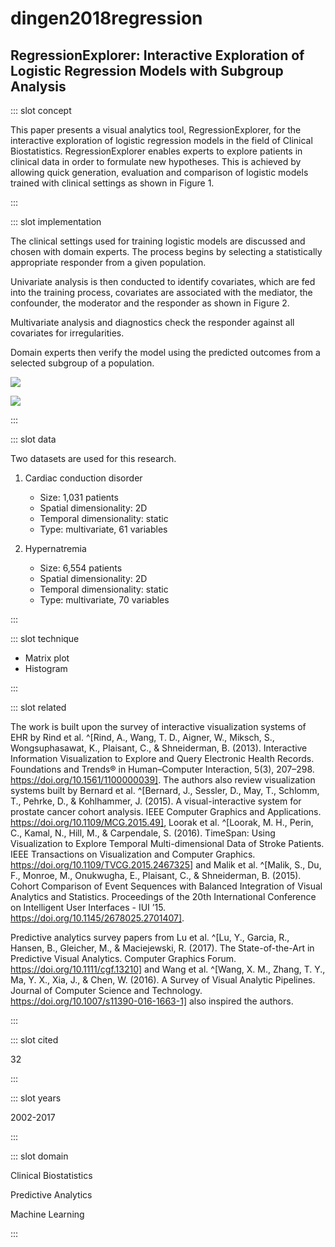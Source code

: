# dingen2018regression

## RegressionExplorer: Interactive Exploration of Logistic Regression Models with Subgroup Analysis

<Paper>

::: slot concept

This paper presents a visual analytics tool, RegressionExplorer, for the interactive exploration of logistic regression models in the field of Clinical Biostatistics. RegressionExplorer enables experts to explore patients in clinical data in order to formulate new hypotheses. This is achieved by allowing quick generation, evaluation and comparison of logistic models trained with clinical settings as shown in Figure 1.

:::

::: slot implementation

The clinical settings used for training logistic models are discussed and chosen with domain experts. The process begins by selecting a statistically appropriate responder from a given population.

Univariate analysis is then conducted to identify covariates, which are fed into the training process, covariates are associated with the mediator, the confounder, the moderator and the responder as shown in Figure 2.

Multivariate analysis and diagnostics check the responder against all covariates for irregularities.

Domain experts then verify the model using the predicted outcomes from a selected subgroup of a population.

![](https://share.henry.wang/oW0NQ2/bgYWYr1Yok+)

![](https://share.henry.wang/hEsu54/QIuETphaD1+)

:::

::: slot data

Two datasets are used for this research.

1. Cardiac conduction disorder
    - Size: 1,031 patients
    - Spatial dimensionality: 2D
    - Temporal dimensionality: static
    - Type: multivariate, 61 variables

1. Hypernatremia
    - Size: 6,554 patients
    - Spatial dimensionality: 2D
    - Temporal dimensionality: static
    - Type: multivariate, 70 variables

:::

::: slot technique

- Matrix plot
- Histogram

:::

::: slot related

The work is built upon the survey of interactive visualization systems of EHR by Rind et al. ^[Rind, A., Wang, T. D., Aigner, W., Miksch, S., Wongsuphasawat, K., Plaisant, C., & Shneiderman, B. (2013). Interactive Information Visualization to Explore and Query Electronic Health Records. Foundations and Trends® in Human–Computer Interaction, 5(3), 207–298. https://doi.org/10.1561/1100000039]. The authors also review visualization systems built by Bernard et al. ^[Bernard, J., Sessler, D., May, T., Schlomm, T., Pehrke, D., & Kohlhammer, J. (2015). A visual-interactive system for prostate cancer cohort analysis. IEEE Computer Graphics and Applications. https://doi.org/10.1109/MCG.2015.49], Loorak et al. ^[Loorak, M. H., Perin, C., Kamal, N., Hill, M., & Carpendale, S. (2016). TimeSpan: Using Visualization to Explore Temporal Multi-dimensional Data of Stroke Patients. IEEE Transactions on Visualization and Computer Graphics. https://doi.org/10.1109/TVCG.2015.2467325] and Malik et al. ^[Malik, S., Du, F., Monroe, M., Onukwugha, E., Plaisant, C., & Shneiderman, B. (2015). Cohort Comparison of Event Sequences with Balanced Integration of Visual Analytics and Statistics. Proceedings of the 20th International Conference on Intelligent User Interfaces - IUI ’15. https://doi.org/10.1145/2678025.2701407].

Predictive analytics survey papers from Lu et al. ^[Lu, Y., Garcia, R., Hansen, B., Gleicher, M., & Maciejewski, R. (2017). The State-of-the-Art in Predictive Visual Analytics. Computer Graphics Forum. https://doi.org/10.1111/cgf.13210] and Wang et al. ^[Wang, X. M., Zhang, T. Y., Ma, Y. X., Xia, J., & Chen, W. (2016). A Survey of Visual Analytic Pipelines. Journal of Computer Science and Technology. https://doi.org/10.1007/s11390-016-1663-1] also inspired the authors.

:::

::: slot cited

32

:::

::: slot years

2002-2017

:::

::: slot domain

Clinical Biostatistics

Predictive Analytics

Machine Learning

:::

</Paper>
